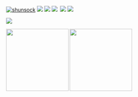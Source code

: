 [ ![shunsock](https://komarev.com/ghpvc/?username=shunsock)](https://github.com/shunsock/shunsock/)
[![](https://img.shields.io/github/followers/shunsock?label=follow&logo=github&style=flat)](https://github.com/shunsock)
[![](https://qiita-badge.apiapi.app/s/shunsock/posts.svg)](http://qiita.com/shunsock)
[![](https://qiita-badge.apiapi.app/s/shunsock/contributions.svg)](http://qiita.com/shunsock)
[![]()]()
[![](https://zenn.badge.nikaera.com/s/shundeveloper/articles?style=plastic)](https://zenn.dev/shundeveloper/articles)
[![](https://zenn.badge.nikaera.com/s/shundeveloper/likes?style=plastic)](https://zenn.dev/shundeveloper)


![](https://github-profile-summary-cards.vercel.app/api/cards/profile-details?username=shunsock&theme=dracula)

<p>
  <a href="https://github.com/shunsock">
    <img align="left" height="170px" src="https://github-readme-stats.vercel.app/api?username=shunsock&count_private=true&show_icons=true&theme=dracula" />
  </a>
  <a href="https://github.com/shunsock">
    <img align="left" height="170px" src="https://github-readme-stats.vercel.app/api/top-langs/?username=shunsock&layout=compact&theme=dracula" />
  </a>
</p>
